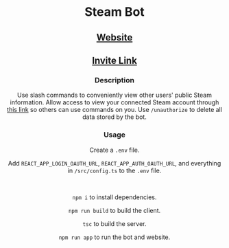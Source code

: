 <div align="center">
  
  # Steam Bot

  ## [Website]()

  ## [Invite Link]()

  ### Description
  Use slash commands to conveniently view other users' public Steam information. Allow access to view your connected Steam account through [this link]() so others can use commands on you. Use `/unauthorize` to delete all data stored by the bot.

  ### Usage
  Create a `.env` file.
  
  Add `REACT_APP_LOGIN_OAUTH_URL`, `REACT_APP_AUTH_OAUTH_URL`, and everything in `/src/config.ts` to the `.env` file.

  <br>

  `npm i` to install dependencies.

  `npm run build` to build the client.
  
  `tsc` to build the server.
  
  `npm run app` to run the bot and website.
</div>
